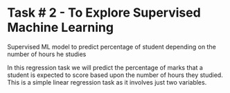 # Task # 2 - To Explore Supervised Machine Learning

Supervised ML model to predict percentage of student depending on the number of hours he studies


In this regression task we will predict the percentage of
marks that a student is expected to score based upon the
number of hours they studied. This is a simple linear
regression task as it involves just two variables.
